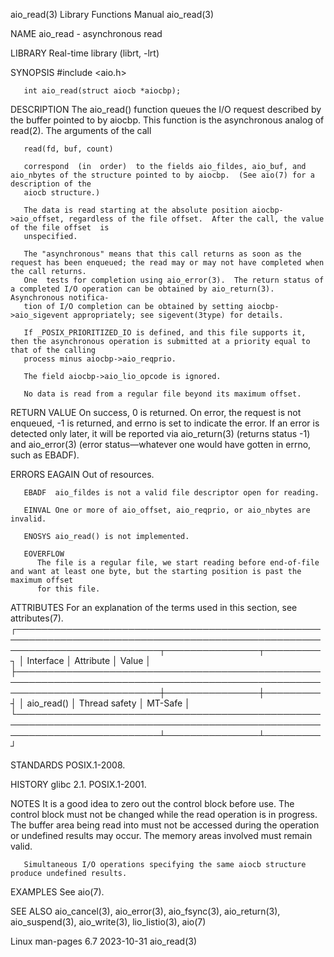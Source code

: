 aio_read(3)							   Library Functions Manual							   aio_read(3)

NAME
       aio_read - asynchronous read

LIBRARY
       Real-time library (librt, -lrt)

SYNOPSIS
       #include <aio.h>

       int aio_read(struct aiocb *aiocbp);

DESCRIPTION
       The aio_read() function queues the I/O request described by the buffer pointed to by aiocbp.  This function is the asynchronous analog of read(2).  The
       arguments of the call

	   read(fd, buf, count)

       correspond  (in	order)	to the fields aio_fildes, aio_buf, and aio_nbytes of the structure pointed to by aiocbp.  (See aio(7) for a description of the
       aiocb structure.)

       The data is read starting at the absolute position aiocbp->aio_offset, regardless of the file offset.  After the call, the value of the file offset  is
       unspecified.

       The "asynchronous" means that this call returns as soon as the request has been enqueued; the read may or may not have completed when the call returns.
       One  tests for completion using aio_error(3).  The return status of a completed I/O operation can be obtained by aio_return(3).	Asynchronous notifica‐
       tion of I/O completion can be obtained by setting aiocbp->aio_sigevent appropriately; see sigevent(3type) for details.

       If _POSIX_PRIORITIZED_IO is defined, and this file supports it, then the asynchronous operation is submitted at a priority equal to that of the calling
       process minus aiocbp->aio_reqprio.

       The field aiocbp->aio_lio_opcode is ignored.

       No data is read from a regular file beyond its maximum offset.

RETURN VALUE
       On success, 0 is returned.  On error, the request is not enqueued, -1 is returned, and errno is set to indicate the error.  If  an  error  is  detected
       only  later,  it will be reported via aio_return(3) (returns status -1) and aio_error(3) (error status—whatever one would have gotten in errno, such as
       EBADF).

ERRORS
       EAGAIN Out of resources.

       EBADF  aio_fildes is not a valid file descriptor open for reading.

       EINVAL One or more of aio_offset, aio_reqprio, or aio_nbytes are invalid.

       ENOSYS aio_read() is not implemented.

       EOVERFLOW
	      The file is a regular file, we start reading before end-of-file and want at least one byte, but the starting position is past the maximum offset
	      for this file.

ATTRIBUTES
       For an explanation of the terms used in this section, see attributes(7).
       ┌───────────────────────────────────────────────────────────────────────────────────────────────────────────────────────────┬───────────────┬─────────┐
       │ Interface														   │ Attribute	   │ Value   │
       ├───────────────────────────────────────────────────────────────────────────────────────────────────────────────────────────┼───────────────┼─────────┤
       │ aio_read()														   │ Thread safety │ MT-Safe │
       └───────────────────────────────────────────────────────────────────────────────────────────────────────────────────────────┴───────────────┴─────────┘

STANDARDS
       POSIX.1-2008.

HISTORY
       glibc 2.1.  POSIX.1-2001.

NOTES
       It is a good idea to zero out the control block before use.  The control block must not be changed while the read operation is in progress.  The buffer
       area being read into must not be accessed during the operation or undefined results may occur.  The memory areas involved must remain valid.

       Simultaneous I/O operations specifying the same aiocb structure produce undefined results.

EXAMPLES
       See aio(7).

SEE ALSO
       aio_cancel(3), aio_error(3), aio_fsync(3), aio_return(3), aio_suspend(3), aio_write(3), lio_listio(3), aio(7)

Linux man-pages 6.7							  2023-10-31								   aio_read(3)
